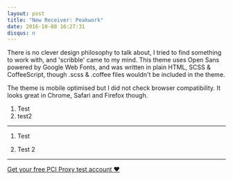 ```yaml
---
layout: post
title: "New Receiver: Peakwork"
date: 2016-10-08 16:27:31
disqus: n
---
```




There is no clever design philosophy to talk about, I tried to find something to work with, and 'scribble' came to my mind. This theme uses Open Sans powered by Google Web Fonts, and was written in plain HTML, SCSS & CoffeeScript, though .scss & .coffee files wouldn't be included in the theme.

The theme is mobile optimised but I did not check browser compatibility. It looks great in Chrome, Safari and Firefox though.

1. Test
2. test2

---

1. Test

2. Test 2

---

<a href="https://www.pci-proxy.com/#/signup" target="_blank" class="big-button blue">Get your free PCI Proxy test account &hearts;</a>
